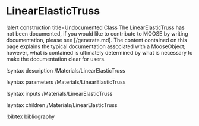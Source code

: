 <!-- MOOSE Documentation Stub: Remove this when content is added. -->

# LinearElasticTruss

!alert construction title=Undocumented Class
The LinearElasticTruss has not been documented, if you would like to contribute to MOOSE by
writing documentation, please see [/generate.md]. The content contained on this page explains
the typical documentation associated with a MooseObject; however, what is contained is ultimately
determined by what is necessary to make the documentation clear for users.

!syntax description /Materials/LinearElasticTruss

!syntax parameters /Materials/LinearElasticTruss

!syntax inputs /Materials/LinearElasticTruss

!syntax children /Materials/LinearElasticTruss

!bibtex bibliography
